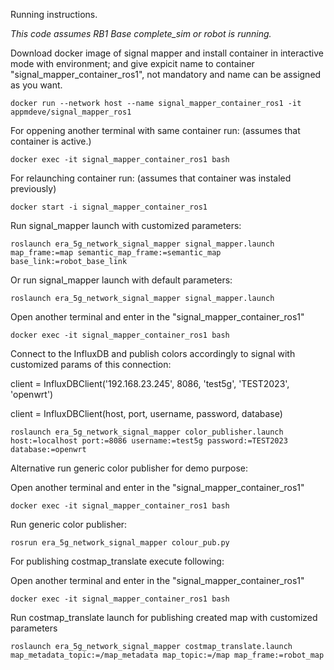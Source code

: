 



Running instructions.

*This code assumes RB1 Base complete_sim or robot is running.*

Download docker image of signal mapper and install container in interactive mode with environment; and give expicit name to container "signal_mapper_container_ros1", not mandatory and name can be assigned as you want.
```
docker run --network host --name signal_mapper_container_ros1 -it appmdeve/signal_mapper_ros1
```

For oppening another terminal with same container run: (assumes that container is active.)
```
docker exec -it signal_mapper_container_ros1 bash
```

For relaunching container run:   (assumes that container was instaled previously)

```
docker start -i signal_mapper_container_ros1
```

Run signal_mapper launch with customized parameters:

```
roslaunch era_5g_network_signal_mapper signal_mapper.launch map_frame:=map semantic_map_frame:=semantic_map base_link:=robot_base_link
```

Or run signal_mapper launch with default parameters: 
```
roslaunch era_5g_network_signal_mapper signal_mapper.launch
```
Open another terminal and enter in the "signal_mapper_container_ros1"
```
docker exec -it signal_mapper_container_ros1 bash
```

Connect to the InfluxDB and publish colors accordingly to signal with customized params of this connection:

client = InfluxDBClient('192.168.23.245', 8086, 'test5g', 'TEST2023', 'openwrt')

client = InfluxDBClient(host, port, username, password, database)

```
roslaunch era_5g_network_signal_mapper color_publisher.launch host:=localhost port:=8086 username:=test5g password:=TEST2023 database:=openwrt
```

Alternative run generic color publisher for demo purpose:

Open another terminal and enter in the "signal_mapper_container_ros1"
```
docker exec -it signal_mapper_container_ros1 bash
```
Run generic color publisher:
```
rosrun era_5g_network_signal_mapper colour_pub.py
```

For publishing costmap_translate execute following:

Open another terminal and enter in the "signal_mapper_container_ros1"
```
docker exec -it signal_mapper_container_ros1 bash
```

Run costmap_translate launch for publishing created map with customized parameters
```
roslaunch era_5g_network_signal_mapper costmap_translate.launch map_metadata_topic:=/map_metadata map_topic:=/map map_frame:=robot_map
```

